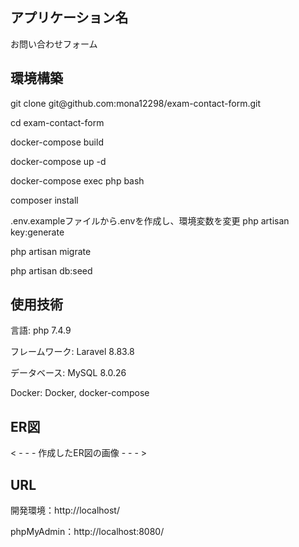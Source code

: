 <h2>アプリケーション名</h2>
<p>お問い合わせフォーム</p>


<h2>環境構築</h2>
<p>git clone git@github.com:mona12298/exam-contact-form.git</p>
<p>cd exam-contact-form</p>
<p>docker-compose build</p>
<p>docker-compose up -d</p>
<p>docker-compose exec php bash</p>
<p>composer install</p>
<p>.env.exampleファイルから.envを作成し、環境変数を変更
php artisan key:generate</p>
<p>php artisan migrate</p>
<p>php artisan db:seed</p>

<h2>使用技術</h2>
<p>言語: php 7.4.9</p>
<p>フレームワーク: Laravel 8.83.8</p>
<p>データベース: MySQL 8.0.26 </p>
<p>Docker: Docker, docker-compose</p>

<h2>ER図</h2>



< - - - 作成したER図の画像 - - - >

<h2>URL</h2>
<p>開発環境：http://localhost/</p>
<p>phpMyAdmin：http://localhost:8080/</p>
